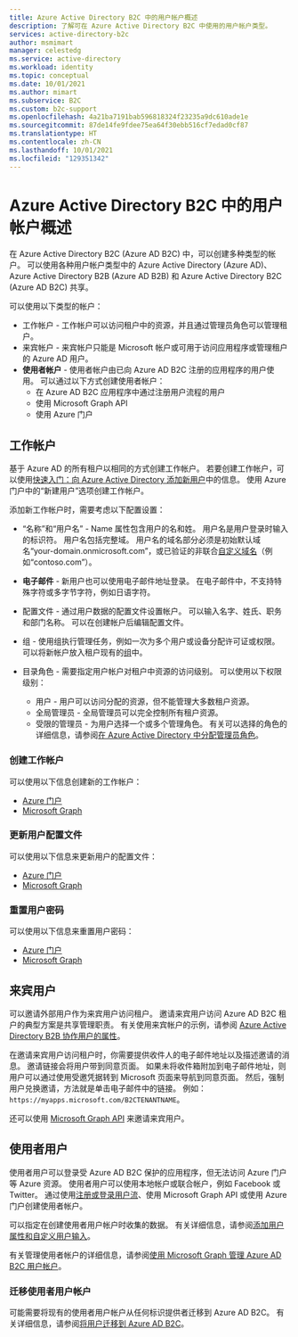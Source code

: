 ```yaml
---
title: Azure Active Directory B2C 中的用户帐户概述
description: 了解可在 Azure Active Directory B2C 中使用的用户帐户类型。
services: active-directory-b2c
author: msmimart
manager: celestedg
ms.service: active-directory
ms.workload: identity
ms.topic: conceptual
ms.date: 10/01/2021
ms.author: mimart
ms.subservice: B2C
ms.custom: b2c-support
ms.openlocfilehash: 4a21ba7191bab596818324f23235a9dc610ade1e
ms.sourcegitcommit: 87de14fe9fdee75ea64f30ebb516cf7edad0cf87
ms.translationtype: HT
ms.contentlocale: zh-CN
ms.lasthandoff: 10/01/2021
ms.locfileid: "129351342"
---
```

# <a name="overview-of-user-accounts-in-azure-active-directory-b2c"></a>Azure Active Directory B2C 中的用户帐户概述

在 Azure Active Directory B2C (Azure AD B2C) 中，可以创建多种类型的帐户。 可以使用各种用户帐户类型中的 Azure Active Directory (Azure AD)、Azure Active Directory B2B (Azure AD B2B) 和 Azure Active Directory B2C (Azure AD B2C) 共享。

可以使用以下类型的帐户：

- 工作帐户 - 工作帐户可以访问租户中的资源，并且通过管理员角色可以管理租户。
- 来宾帐户 - 来宾帐户只能是 Microsoft 帐户或可用于访问应用程序或管理租户的 Azure AD 用户。
- **使用者帐户** - 使用者帐户由已向 Azure AD B2C 注册的应用程序的用户使用。 可以通过以下方式创建使用者帐户：
  - 在 Azure AD B2C 应用程序中通过注册用户流程的用户
  - 使用 Microsoft Graph API
  - 使用 Azure 门户

## <a name="work-account"></a>工作帐户

基于 Azure AD 的所有租户以相同的方式创建工作帐户。 若要创建工作帐户，可以使用[快速入门：向 Azure Active Directory 添加新用户](../active-directory/fundamentals/add-users-azure-active-directory.md)中的信息。 使用 Azure 门户中的“新建用户”选项创建工作帐户。

添加新工作帐户时，需要考虑以下配置设置：

- “名称”和“用户名” - Name 属性包含用户的名和姓。 用户名是用户登录时输入的标识符。 用户名包括完整域。 用户名的域名部分必须是初始默认域名“your-domain.onmicrosoft.com”，或已验证的非联合[自定义域名](../active-directory/fundamentals/add-custom-domain.md)（例如“contoso.com”）。 
- **电子邮件** - 新用户也可以使用电子邮件地址登录。 在电子邮件中，不支持特殊字符或多字节字符，例如日语字符。
- 配置文件 - 通过用户数据的配置文件设置帐户。 可以输入名字、姓氏、职务和部门名称。 可以在创建帐户后编辑配置文件。
- 组 - 使用组执行管理任务，例如一次为多个用户或设备分配许可证或权限。 可以将新帐户放入租户现有的[组](../active-directory/fundamentals/active-directory-groups-create-azure-portal.md)中。
- 目录角色 - 需要指定用户帐户对租户中资源的访问级别。 可以使用以下权限级别：

    - 用户 - 用户可以访问分配的资源，但不能管理大多数租户资源。
    - 全局管理员 - 全局管理员可以完全控制所有租户资源。
    - 受限的管理员 - 为用户选择一个或多个管理角色。 有关可以选择的角色的详细信息，请参阅[在 Azure Active Directory 中分配管理员角色](../active-directory/roles/permissions-reference.md)。

### <a name="create-a-work-account"></a>创建工作帐户

可以使用以下信息创建新的工作帐户：

- [Azure 门户](../active-directory/fundamentals/add-users-azure-active-directory.md)
- [Microsoft Graph](/graph/api/user-post-users)

### <a name="update-a-user-profile"></a>更新用户配置文件

可以使用以下信息来更新用户的配置文件：

- [Azure 门户](../active-directory/fundamentals/active-directory-users-profile-azure-portal.md)
- [Microsoft Graph](/graph/api/user-update)

### <a name="reset-a-password-for-a-user"></a>重置用户密码

可以使用以下信息来重置用户密码：

- [Azure 门户](../active-directory/fundamentals/active-directory-users-reset-password-azure-portal.md)
- [Microsoft Graph](/graph/api/user-update)

## <a name="guest-user"></a>来宾用户

可以邀请外部用户作为来宾用户访问租户。 邀请来宾用户访问 Azure AD B2C 租户的典型方案是共享管理职责。 有关使用来宾帐户的示例，请参阅 [Azure Active Directory B2B 协作用户的属性](../active-directory/external-identities/user-properties.md)。

在邀请来宾用户访问租户时，你需要提供收件人的电子邮件地址以及描述邀请的消息。 邀请链接会将用户带到同意页面。 如果未将收件箱附加到电子邮件地址，则用户可以通过使用受邀凭据转到 Microsoft 页面来导航到同意页面。 然后，强制用户兑换邀请，方法就是单击电子邮件中的链接。 例如：`https://myapps.microsoft.com/B2CTENANTNAME`。

还可以使用 [Microsoft Graph API](/graph/api/invitation-post) 来邀请来宾用户。

## <a name="consumer-user"></a>使用者用户

使用者用户可以登录受 Azure AD B2C 保护的应用程序，但无法访问 Azure 门户等 Azure 资源。 使用者用户可以使用本地帐户或联合帐户，例如 Facebook 或 Twitter。 通过使用[注册或登录用户流](user-flow-overview.md)、使用 Microsoft Graph API 或使用 Azure 门户创建使用者帐户。

可以指定在创建使用者用户帐户时收集的数据。 有关详细信息，请参阅[添加用户属性和自定义用户输入](configure-user-input.md)。

有关管理使用者帐户的详细信息，请参阅[使用 Microsoft Graph 管理 Azure AD B2C 用户帐户](./microsoft-graph-operations.md)。

### <a name="migrate-consumer-user-accounts"></a>迁移使用者用户帐户

可能需要将现有的使用者用户帐户从任何标识提供者迁移到 Azure AD B2C。 有关详细信息，请参阅[将用户迁移到 Azure AD B2C](user-migration.md)。

